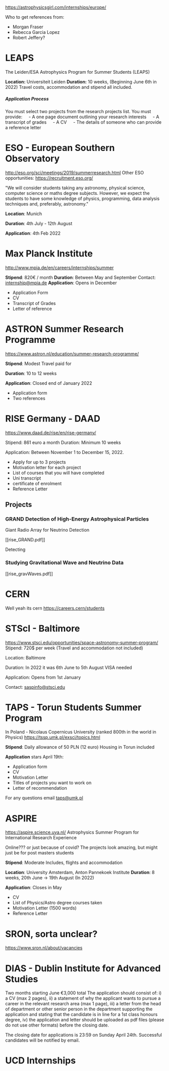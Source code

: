 https://astrophysicsgirl.com/internships/europe/

Who to get references from:
- Morgan Fraser
- Rebecca Garcia Lopez
- Robert Jeffery?

# LEAPS
The Leiden/ESA Astrophysics Program for Summer Students (LEAPS)

**Location:** Universiteit Leiden
**Duration:** 10 weeks, (Beginning June 6th in 2022)
Travel costs, accommodation and stipend all included.

##### Application Process
You must select two projects from the research projects list.
You must provide:
$\quad$- A one page document outlining your research interests
$\quad$- A transcript of grades
$\quad$- A CV
$\quad$- The details of someone who can provide a reference letter

# ESO - European Southern Observatory
http://eso.org/sci/meetings/2019/summerresearch.html
Other ESO opportunities: https://recruitment.eso.org/

"We will consider students taking any astronomy, physical science, computer science or maths degree subjects. However, we expect the students to have some knowledge of physics, programming, data analysis techniques and, preferably, astronomy."

**Location**: Munich

**Duration**: 4th July - 12th August

**Application**: 4th Feb 2022
# Max Planck Institute
http://www.mpia.de/en/careers/internships/summer

**Stipend**: 820€ / month
**Duration**: Between May and September
Contact: [internship@mpia.de](mailto:internship@mpia.de)
**Application**: Opens in December
- Application Form
- CV
- Transcript of Grades
- Letter of reference
# ASTRON Summer Research Programme
https://www.astron.nl/education/summer-research-programme/

**Stipend**: Modest
Travel paid for

**Duration**: 10 to 12 weeks

**Application**: Closed end of January 2022
- Application form
- Two references
# RISE Germany - DAAD
https://www.daad.de/rise/en/rise-germany/

Stipend: 861 euro a month
Duration: Minimum 10 weeks

Application: Between November 1 to December 15, 2022.
- Apply for up to 3 projects
- Motivation letter for each project
- List of courses that you will have completed
- Uni transcript
- certificate of enrolment
- Reference Letter

## Projects
### GRAND Detection of High-Energy Astrophysical Particles
Giant Radio Array for Neutrino Detection

[[rise_GRAND.pdf]]

Detecting

### Studying Gravitational Wave and Neutrino Data
[[rise_gravWaves.pdf]]


# CERN
Well yeah its cern
https://careers.cern/students
# STScI - Baltimore
https://www.stsci.edu/opportunities/space-astronomy-summer-program/
Stipend: 720$ per week
(Travel and accommodation not included)

Location: Baltimore

Duration: In 2022 it was 6th June to 5th August
VISA needed

Application: Opens from 1st January

Contact: saspinfo@stsci.edu

# TAPS - Torun Students Summer Program
In Poland - Nicolaus Copernicus University (ranked 800th in the world in Physics)
https://tssp.umk.pl/exsci/topics.html

**Stipend**: Daily allowance of 50 PLN (12 euro)
Housing in Torun included

**Application** stars April 19th:
- Application form
- CV
- Motivation Letter
- Titles of projects you want to work on
- Letter of recommendation

For any questions email taps@umk.pl

# ASPIRE
https://aspire.science.uva.nl/
Astrophysics Summer Program for International Research Experience

Online??? or just because of covid?
The projects look amazing, but might just be for post masters students

**Stipend**: Moderate
Includes, flights and accommodation

**Location**: University Amsterdam, Anton Pannekoek Institute
**Duration**: 8 weeks, 20th June -> 19th August (In 2022)

**Application**: Closes in May
- CV
- List of Physics/Astro degree courses taken
- Motivation Letter (1500 words)
- Reference Letter

# SRON, sorta unclear?
https://www.sron.nl/about/vacancies
# DIAS - Dublin Institute for Advanced Studies
Two months starting June
€3,000 total
The application should consist of:
i) a CV (max 2 pages),
ii) a statement of why the applicant wants to pursue a career in the relevant research area (max 1 page),
iii) a letter from the head of department or other senior person in the department supporting the application and stating that the candidate is in line for a 1st class honours degree,
iv) the application and letter should be uploaded as pdf files (please do not use other formats) before the closing date.

The closing date for applications is 23:59 on Sunday April 24th. Successful candidates will be notified by email.

# UCD Internships